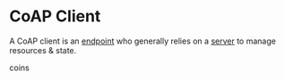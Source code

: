 # CoAP Client

A CoAP client is an [endpoint](@coap/endpoint) who generally
relies on a [server](@coap/server) to manage resources & state.

coins
